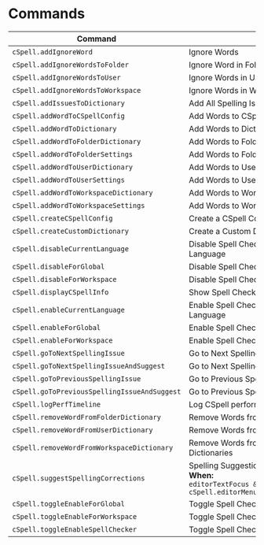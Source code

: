 <!--- AUTO-GENERATED ALL CHANGES WILL BE LOST --->

# Commands

| Command                                      | Title                                                                                                  |
| -------------------------------------------- | ------------------------------------------------------------------------------------------------------ |
| `cSpell.addIgnoreWord`                       | Ignore Words                                                                                           |
| `cSpell.addIgnoreWordsToFolder`              | Ignore Word in Folder Settings                                                                         |
| `cSpell.addIgnoreWordsToUser`                | Ignore Words in User Settings                                                                          |
| `cSpell.addIgnoreWordsToWorkspace`           | Ignore Words in Workspace Settings                                                                     |
| `cSpell.addIssuesToDictionary`               | Add All Spelling Issues to Dictionary                                                                  |
| `cSpell.addWordToCSpellConfig`               | Add Words to CSpell Configuration                                                                      |
| `cSpell.addWordToDictionary`                 | Add Words to Dictionary                                                                                |
| `cSpell.addWordToFolderDictionary`           | Add Words to Folder Dictionary                                                                         |
| `cSpell.addWordToFolderSettings`             | Add Words to Folder Settings                                                                           |
| `cSpell.addWordToUserDictionary`             | Add Words to User Dictionary                                                                           |
| `cSpell.addWordToUserSettings`               | Add Words to User Settings                                                                             |
| `cSpell.addWordToWorkspaceDictionary`        | Add Words to Workspace Dictionary                                                                      |
| `cSpell.addWordToWorkspaceSettings`          | Add Words to Workspace Settings                                                                        |
| `cSpell.createCSpellConfig`                  | Create a CSpell Configuration File.                                                                    |
| `cSpell.createCustomDictionary`              | Create a Custom Dictionary File.                                                                       |
| `cSpell.disableCurrentLanguage`              | Disable Spell Checking Document Language                                                               |
| `cSpell.disableForGlobal`                    | Disable Spell Checking by Default                                                                      |
| `cSpell.disableForWorkspace`                 | Disable Spell Checking For Workspace                                                                   |
| `cSpell.displayCSpellInfo`                   | Show Spell Checker Configuration Info                                                                  |
| `cSpell.enableCurrentLanguage`               | Enable Spell Checking Document Language                                                                |
| `cSpell.enableForGlobal`                     | Enable Spell Checking by Default                                                                       |
| `cSpell.enableForWorkspace`                  | Enable Spell Checking For Workspace                                                                    |
| `cSpell.goToNextSpellingIssue`               | Go to Next Spelling Issue                                                                              |
| `cSpell.goToNextSpellingIssueAndSuggest`     | Go to Next Spelling Issue and Suggest                                                                  |
| `cSpell.goToPreviousSpellingIssue`           | Go to Previous Spelling Issue                                                                          |
| `cSpell.goToPreviousSpellingIssueAndSuggest` | Go to Previous Spelling Issue and Suggest                                                              |
| `cSpell.logPerfTimeline`                     | Log CSpell performance times to console                                                                |
| `cSpell.removeWordFromFolderDictionary`      | Remove Words from the Folder Dictionary                                                                |
| `cSpell.removeWordFromUserDictionary`        | Remove Words from the Global Dictionary                                                                |
| `cSpell.removeWordFromWorkspaceDictionary`   | Remove Words from the Workspace Dictionaries                                                           |
| `cSpell.suggestSpellingCorrections`          | Spelling Suggestions...<br>**When:**<br> `editorTextFocus && cSpell.editorMenuContext.showSuggestions` |
| `cSpell.toggleEnableForGlobal`               | Toggle Spell Checking in User Settings                                                                 |
| `cSpell.toggleEnableForWorkspace`            | Toggle Spell Checking for Workspace                                                                    |
| `cSpell.toggleEnableSpellChecker`            | Toggle Spell Checking                                                                                  |

